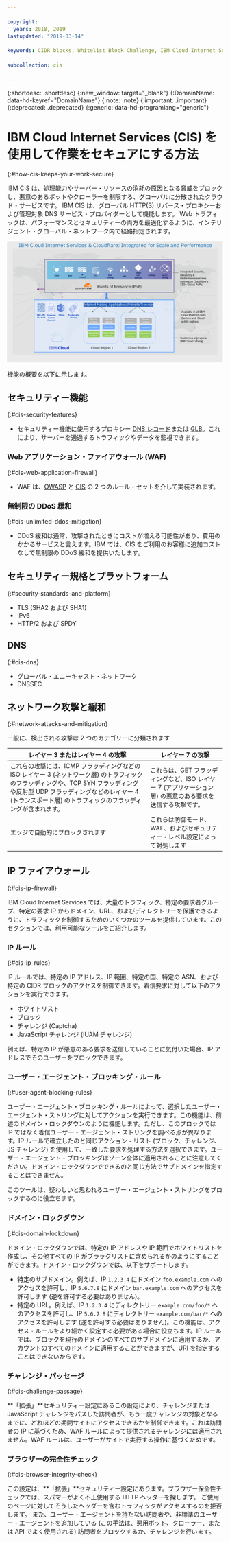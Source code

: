 ```yaml
---

copyright:
  years: 2018, 2019
lastupdated: "2019-03-14"

keywords: CIDR blocks, Whitelist Block Challenge, IBM Cloud Internet Services, security features

subcollection: cis

---
```


{:shortdesc: .shortdesc}
{:new_window: target="_blank"}
{:DomainName: data-hd-keyref="DomainName"}
{:note: .note}
{:important: .important}
{:deprecated: .deprecated}
{:generic: data-hd-programlang="generic"}

# IBM Cloud Internet Services (CIS) を使用して作業をセキュアにする方法
{:#how-cis-keeps-your-work-secure}

IBM CIS は、処理能力やサーバー・リソースの消耗の原因となる脅威をブロックし、悪意のあるボットやクローラーを制限する、グローバルに分散されたクラウド・サービスです。 IBM CIS は、グローバル HTTP(S) リバース・プロキシーおよび管理対象 DNS サービス・プロバイダーとして機能します。 Web トラフィックは、パフォーマンスとセキュリティーの両方を最適化するように、インテリジェント・グローバル・ネットワーク内で経路指定されます。

![security-graphic.png](images/security-graphic.png)

機能の概要を以下に示します。

## セキュリティー機能
{:#cis-security-features}

 * セキュリティー機能に使用するプロキシー [DNS レコード](/docs/infrastructure/cis?topic=cis-dns-concepts#proxying-dns-records)または [GLB](/docs/infrastructure/cis?topic=cis-global-load-balancer-glb-concepts)。これにより、サーバーを通過するトラフィックやデータを監視できます。
### Web アプリケーション・ファイアウォール (WAF)
{:#cis-web-application-firewall}

 * WAF は、[OWASP](/docs/infrastructure/cis?topic=cis-owasp-rule-set-for-waf) と [CIS](/docs/infrastructure/cis?topic=cis-waf-settings#cis-rule-set-for-waf) の 2 つのルール・セットを介して実装されます。
### 無制限の DDoS 緩和
{:#cis-unlimited-ddos-mitigation}

 * DDoS 緩和は通常、攻撃されたときにコストが増える可能性があり、費用のかかるサービスと言えます。IBM では、CIS をご利用のお客様に追加コストなしで無制限の DDoS 緩和を提供いたします。

## セキュリティー規格とプラットフォーム
{:#security-standards-and-platform}

 * TLS (SHA2 および SHA1)
 * IPv6
 * HTTP/2 および SPDY

## DNS
{:#cis-dns}

 * グローバル・エニーキャスト・ネットワーク
 * DNSSEC

## ネットワーク攻撃と緩和
{:#network-attacks-and-mitigation}

一般に、検出される攻撃は 2 つのカテゴリーに分類されます

| レイヤー 3 またはレイヤー 4 の攻撃 | レイヤー 7 の攻撃 |
|------------------------------|-----------------|
|これらの攻撃には、ICMP フラッディングなどの ISO レイヤー 3 (ネットワーク層) のトラフィックのフラッディングや、TCP SYN フラッディング や反射型 UDP フラッディングなどのレイヤー 4 (トランスポート層) のトラフィックのフラッディングが含まれます。 |これらは、GET フラッディングなど、ISO レイヤー 7 (アプリケーション層) の悪意のある要求を送信する攻撃です。  |
| エッジで自動的にブロックされます | これらは防御モード、WAF、およびセキュリティー・レベル設定によって対処します |

## IP ファイアウォール
{:#cis-ip-firewall}

IBM Cloud Internet Services では、大量のトラフィック、特定の要求者グループ、特定の要求 IP からドメイン、URL、およびディレクトリーを保護できるように、トラフィックを制御するためのいくつかのツールを提供しています。このセクションでは、利用可能なツールをご紹介します。

### IP ルール
{:#cis-ip-rules}

IP ルールでは、特定の IP アドレス、IP 範囲、特定の国、特定の ASN、および特定の CIDR ブロックのアクセスを制御できます。着信要求に対して以下のアクションを実行できます。
  * ホワイトリスト 
  * ブロック 
  * チャレンジ (Captcha) 
  * JavaScript チャレンジ (IUAM チャレンジ)

例えば、特定の IP が悪意のある要求を送信していることに気付いた場合、IP アドレスでそのユーザーをブロックできます。

### ユーザー・エージェント・ブロッキング・ルール
{:#user-agent-blocking-rules}

ユーザー・エージェント・ブロッキング・ルールによって、選択したユーザー・エージェント・ストリングに対してアクションを実行できます。この機能は、前述のドメイン・ロックダウンのように機能します。ただし、このブロックでは IP ではなく着信ユーザー・エージェント・ストリングを調べる点が異なります。IP ルールで確立したのと同じアクション・リスト (ブロック、チャレンジ、JS チャレンジ) を使用して、一致した要求を処理する方法を選択できます。ユーザー・エージェント・ブロッキングはゾーン全体に適用されることに注意してください。ドメイン・ロックダウンでできるのと同じ方法でサブドメインを指定することはできません。

このツールは、疑わしいと思われるユーザー・エージェント・ストリングをブロックするのに役立ちます。 

### ドメイン・ロックダウン
{:#cis-domain-lockdown}

ドメイン・ロックダウンでは、特定の IP アドレスや IP 範囲でホワイトリストを作成し、その他すべての IP がブラックリストに含められるかのようにすることができます。ドメイン・ロックダウンでは、以下をサポートします。

  * 特定のサブドメイン。例えば、IP `1.2.3.4` にドメイン `foo.example.com` へのアクセスを許可し、IP `5.6.7.8` にドメイン `bar.example.com` へのアクセスを許可します (逆を許可する必要はありません)。
  * 特定の URL。例えば、IP `1.2.3.4` にディレクトリー `example.com/foo/*` へのアクセスを許可し、IP `5.6.7.8` にディレクトリー `example.com/bar/*` へのアクセスを許可します (逆を許可する必要はありません)。この機能は、アクセス・ルールをより細かく設定する必要がある場合に役立ちます。IP ルールでは、ブロックを現行のドメインのすべてのサブドメインに適用するか、アカウントのすべてのドメインに適用することができますが、URI を指定することはできないからです。

### チャレンジ・パッセージ
{:#cis-challenge-passage}

**「拡張」**セキュリティー設定にあるこの設定により、チャレンジまたは JavaScript チャレンジをパスした訪問者が、もう一度チャレンジの対象となるまでに、どれほどの期間サイトにアクセスできるかを制御できます。これは訪問者の IP に基づくため、WAF ルールによって提供されるチャレンジには適用されません。WAF ルールは、ユーザーがサイトで実行する操作に基づくためです。

### ブラウザーの完全性チェック
{:#cis-browser-integrity-check}

この設定は、**「拡張」**セキュリティー設定にあります。ブラウザー保全性チェックでは、スパマーがよく不正使用する HTTP ヘッダーを探します。 ご使用のページに対してそうしたヘッダーを含むトラフィックがアクセスするのを拒否します。 また、ユーザー・エージェントを持たない訪問者や、非標準のユーザー・エージェントを追加している (この手法は、悪用ボット、クローラー、または API でよく使用される) 訪問者をブロックするか、チャレンジを行います。
